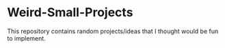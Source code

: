 # Weird-Small-Projects
This repository contains random projects/ideas that I thought would be fun to implement.
